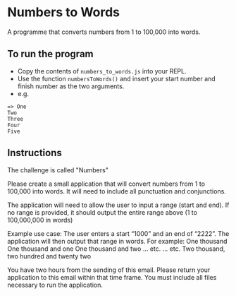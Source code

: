 # Numbers to Words

A programme that converts numbers from 1 to 100,000 into words.

## To run the program

- Copy the contents of `numbers_to_words.js` into your REPL.
- Use the function `numbersToWords()` and insert your start number and finish number as the two arguments.
- e.g.

```numbersToWords(1,5)
=> One
Two
Three
Four
Five
```

## Instructions

The challenge is called "Numbers"

Please create a small application that will convert numbers from 1 to 100,000 into words. It will need to include all punctuation and conjunctions.

The application will need to allow the user to input a range (start and end). If no range is provided, it should output the entire range above (1 to 100,000,000 in words)

Example use case:
The user enters a start “1000” and an end of “2222”.
The application will then output that range in words. For example:
One thousand
One thousand and one
One thousand and two
… etc.
… etc.
Two thousand, two hundred and twenty two

You have two hours from the sending of this email. Please return your application to this email within that time frame. You must include all files necessary to run the application.
